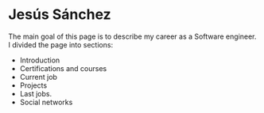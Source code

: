 # Jesús Sánchez

The main goal of this page is to describe my career as a Software engineer. I divided the page into sections:

- Introduction
- Certifications and courses
- Current job
- Projects
- Last jobs.
- Social networks
